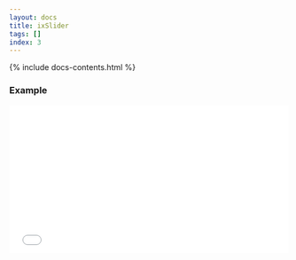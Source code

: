 ```yaml
---
layout: docs
title: ixSlider
tags: []
index: 3
---
```


{% include docs-contents.html %}

### Example
<iframe allowfullscreen="true" allowtransparency="true" frameborder="no" height="266" scrolling="no" src="//codepen.io/blaxk/embed/remZGq/?height=266&amp;theme-id=0&amp;default-tab=result" style="width: 100%;"></iframe>